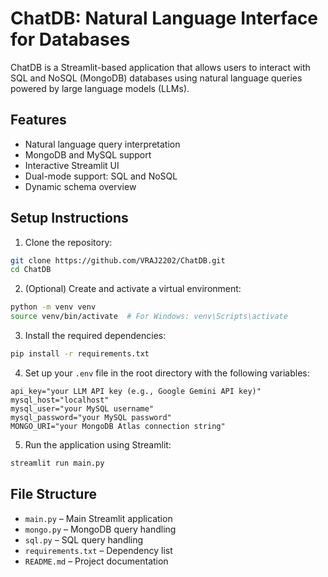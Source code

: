 # ChatDB: Natural Language Interface for Databases

ChatDB is a Streamlit-based application that allows users to interact with SQL and NoSQL (MongoDB) databases using natural language queries powered by large language models (LLMs).

## Features

- Natural language query interpretation
- MongoDB and MySQL support
- Interactive Streamlit UI
- Dual-mode support: SQL and NoSQL
- Dynamic schema overview

## Setup Instructions

1. Clone the repository:

```bash
git clone https://github.com/VRAJ2202/ChatDB.git
cd ChatDB
```

2. (Optional) Create and activate a virtual environment:

```bash
python -m venv venv
source venv/bin/activate  # For Windows: venv\Scripts\activate
```

3. Install the required dependencies:

```bash
pip install -r requirements.txt
```

4. Set up your `.env` file in the root directory with the following variables:

```env
api_key="your LLM API key (e.g., Google Gemini API key)"
mysql_host="localhost"
mysql_user="your MySQL username"
mysql_password="your MySQL password"
MONGO_URI="your MongoDB Atlas connection string"
```

5. Run the application using Streamlit:

```bash
streamlit run main.py
```

## File Structure

- `main.py` – Main Streamlit application
- `mongo.py` – MongoDB query handling
- `sql.py` – SQL query handling
- `requirements.txt` – Dependency list
- `README.md` – Project documentation